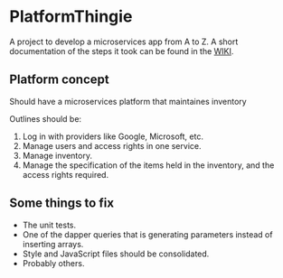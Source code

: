 # PlatformThingie
A project to develop a microservices app from A to Z.
A short documentation of the steps it took can be found in the [WIKI](https://github.com/Vikcoc/PlatformThingie/wiki).

## Platform concept
Should have a microservices platform that maintaines inventory

Outlines should be:
1. Log in with providers like Google, Microsoft, etc.
2. Manage users and access rights in one service.
3. Manage inventory.
4. Manage the specification of the items held in the inventory, and the access rights required.

## Some things to fix
- The unit tests.
- One of the dapper queries that is generating parameters instead of inserting arrays.
- Style and JavaScript files should be consolidated.
- Probably others.
